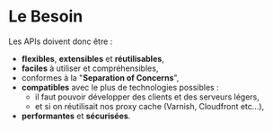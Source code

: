 # Le Besoin

Les APIs doivent donc être :

* **flexibles**, **extensibles** et **réutilisables**,
* **faciles** à utiliser et compréhensibles,
* conformes à la "**Separation of Concerns**",
* **compatibles** avec le plus de technologies possibles :
  * il faut pouvoir développer des clients et des serveurs légers,
  * et si on réutilisait nos proxy cache \(Varnish, Cloudfront etc…\),
* **performantes** et **sécurisées**.



